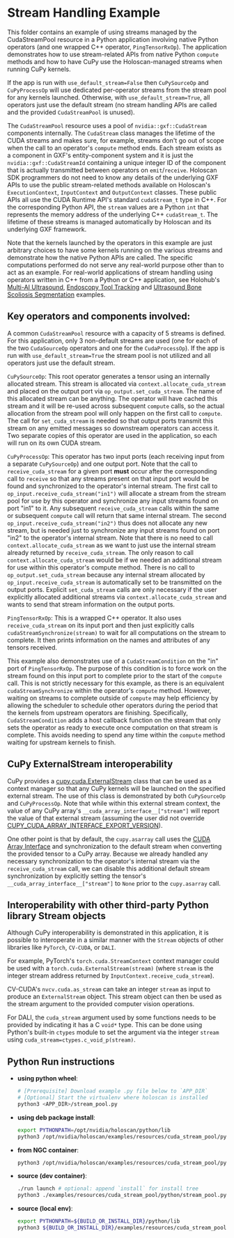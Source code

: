 # Stream Handling Example

This folder contains an example of using streams managed by the CudaStreamPool resource in a Python application involving native Python operators (and one wrapped C++ operator, `PingTensorRxOp`). The application demonstrates how to use stream-related APIs from native Python `compute` methods and how to have CuPy use the Holoscan-managed streams when running CuPy kernels.

If the app is run with `use_default_stream=False` then `CuPySourceOp` and `CuPyProcessOp` will use dedicated per-operator streams from the stream pool for any kernels launched. Otherwise, with `use_default_stream=True`, all operators just use the default stream (no stream handling APIs are called and the provided `CudaStreamPool` is unused).

The `CudaStreamPool` resource uses a pool of `nvidia::gxf::CudaStream` components internally. The `CudaStream` class manages the lifetime of the CUDA streams and makes sure, for example, streams don't go out of scope when the call to an operator's `compute` method ends. Each stream exists as a component in GXF's entity-component system and it is just the `nvidia::gxf::CudaStreamId` containing a unique integer ID of the component that is actually transmitted between operators on `emit`/`receive`. Holoscan SDK programmers do not need to know any details of the underlying GXF APIs to use the public stream-related methods available on Holoscan's `ExecutionContext`, `InputContext` and `OutputContext` classes. These public APIs all use the CUDA Runtime API's standard `cudaStream_t` type in C++. For the corresponding Python API, the `stream` values are a Python `int` that represents the memory address of the underlying C++ `cudaStream_t`. The lifetime of these streams is managed automatically by Holoscan and its underlying GXF framework.

Note that the kernels launched by the operators in this example are just arbitrary choices to have some kernels running on the various streams and demonstrate how the native Python APIs are called. The specific computations performed do not serve any real-world purpose other than to act as an example. For real-world applications of stream handling using operators written in C++ from a Python or C++ application, see Holohub's [Multi-AI Ultrasound](https://github.com/nvidia-holoscan/holohub/tree/holoscan-sdk-2.7.0/applications/multiai_ultrasound), [Endoscopy Tool Tracking](https://github.com/nvidia-holoscan/holohub/tree/holoscan-sdk-2.7.0/applications/endoscopy_tool_tracking) and [Ultrasound Bone Scoliosis Segmentation](https://github.com/nvidia-holoscan/holohub/tree/holoscan-sdk-2.7.0/applications/ultrasound_segmentation) examples.

## Key operators and components involved:

A common `CudaStreamPool` resource with a capacity of 5 streams is defined. For this application, only 3 non-default streams are used (one for each of the two `CudaSourceOp` operators and one for the `CudaProcessOp`). If the app is run with `use_default_stream=True` the stream pool is not utilized and all operators just use the default stream.

`CuPySourceOp`: This root operator generates a tensor using an internally allocated stream. This stream is allocated via `context.allocate_cuda_stream` and placed on the output port via `op_output.set_cuda_stream`. The name of this allocated stream can be anything. The operator will have cached this stream and it will be re-used across subsequent `compute` calls, so the actual allocation from the stream pool will only happen on the first call to `compute`. The call for `set_cuda_stream` is needed so that output ports transmit this stream on any emitted messages so downstream operators can access it. Two separate copies of this operator are used in the application, so each will run on its own CUDA stream.

`CuPyProcessOp`: This operator has two input ports (each receiving input from a separate `CuPySourceOp`) and one output port. Note that the call to `receive_cuda_stream` for a given port **must** occur after the corresponding call to `receive` so that any streams present on that input port would be found and synchronized to the operator's internal stream. The first call to `op_input.receive_cuda_stream("in1")` will allocate a stream from the stream pool for use by this operator and synchronize any input streams found on port "in1" to it. Any subsequent `receive_cuda_stream` calls within the same or subsequent `compute` call will return that same internal stream. The second `op_input.receive_cuda_stream("in2")` thus does not allocate any new stream, but is needed just to synchronize any input streams found on port "in2" to the operator's internal stream. Note that there is no need to call `context.allocate_cuda_stream` as we want to just use the internal stream already returned by `receive_cuda_stream`. The only reason to call `context.allocate_cuda_stream` would be if we needed an additional stream for use within this operator's compute method. There is no call to `op_output.set_cuda_stream` because any internal stream allocated by `op_input.receive_cuda_stream` is automatically set to be transmitted on the output ports. Explicit `set_cuda_stream` calls are only necessary if the user explicitly allocated additional streams via `context.allocate_cuda_stream` and wants to send that stream information on the output ports.

`PingTensorRxOp`: This is a wrapped C++ operator. It also uses `receive_cuda_stream` on its input port and then just explicitly calls `cudaStreamSynchronize(stream)` to wait for all computations on the stream to complete. It then prints information on the names and attributes of any tensors received.

This example also demonstrates use of a `CudaStreamCondition` on the "in" port of `PingTensorRxOp`. The purpose of this condition is to force work on the stream found on this input port to complete prior to the start of the `compute` call. This is not strictly necessary for this example, as there is an equivalent `cudaStreamSynchronize` within the operator's `compute` method. However, waiting on streams to complete outside of `compute` may help efficiency by allowing the scheduler to schedule other operators during the period that the kernels from upstream operators are finishing. Specifically, `CudaStreamCondition` adds a host callback function on the stream that only sets the operator as ready to execute once computation on that stream is complete. This avoids needing to spend any time within the `compute` method waiting for upstream kernels to finish.

## CuPy ExternalStream interoperability

CuPy provides a [cupy.cuda.ExternalStream](https://docs.cupy.dev/en/stable/reference/generated/cupy.cuda.ExternalStream.html#cupy-cuda-externalstream) class that can be used as a context manager so that any CuPy kernels will be launched on the specified external stream. The use of this class is demonstrated by both `CuPySourceOp` and `CuPyProcessOp`. Note that while within this external stream context, the value of any CuPy array's `__cuda_array_interface__["stream"]` will report the value of that external stream (assuming the user did not override [CUPY_CUDA_ARRAY_INTERFACE_EXPORT_VERSION](https://docs.cupy.dev/en/stable/reference/environment.html#envvar-CUPY_CUDA_ARRAY_INTERFACE_EXPORT_VERSION)).

One other point is that by default, the `cupy.asarray` call uses the [CUDA Array Interface](https://numba.readthedocs.io/en/stable/cuda/cuda_array_interface.html) and synchronization to the default stream when converting the provided tensor to a CuPy array. Because we already handled any necessary synchronization to the operator's internal stream via the `receive_cuda_stream` call, we can disable this additional default stream synchronization by explicitly setting the tensor's `__cuda_array_interface__["stream"]`  to `None` prior to the `cupy.asarray` call.

## Interoperability with other third-party Python library Stream objects

Although CuPy interoperability is demonstrated in this application, it is possible to interoperate in a similar manner with the `Stream` objects of other libraries like `PyTorch`, `CV-CUDA`, or `DALI`.

For example, PyTorch's `torch.cuda.StreamContext` context manager could be used with a `torch.cuda.ExternalStream(stream)` (where `stream` is the integer stream address returned by `InputContext.receive_cuda_stream`).

CV-CUDA's `nvcv.cuda.as_stream` can take an integer `stream` as input to produce an `ExternalStream` object. This stream object can then be used as the stream argument to the provided computer vision operations.

For DALI, the `cuda_stream` argument used by some functions needs to be provided by indicating it has a C `void*` type. This can be done using Python's built-in `ctypes` module to set the argument via the integer `stream` using `cuda_stream=ctypes.c_void_p(stream)`.

## Python Run instructions

* **using python wheel**:
  ```bash
  # [Prerequisite] Download example .py file below to `APP_DIR`
  # [Optional] Start the virtualenv where holoscan is installed
  python3 <APP_DIR>/stream_pool.py
  ```
* **using deb package install**:
  ```bash
  export PYTHONPATH=/opt/nvidia/holoscan/python/lib
  python3 /opt/nvidia/holoscan/examples/resources/cuda_stream_pool/python/stream_pool.py
  ```
* **from NGC container**:
  ```bash
  python3 /opt/nvidia/holoscan/examples/resources/cuda_stream_pool/python/stream_pool.py
  ```
* **source (dev container)**:
  ```bash
  ./run launch # optional: append `install` for install tree
  python3 ./examples/resources/cuda_stream_pool/python/stream_pool.py
  ```
* **source (local env)**:
  ```bash
  export PYTHONPATH=${BUILD_OR_INSTALL_DIR}/python/lib
  python3 ${BUILD_OR_INSTALL_DIR}/examples/resources/cuda_stream_pool/python/stream_pool.py
  ```
